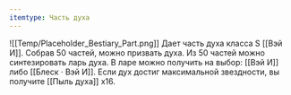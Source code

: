 ```yaml
---
itemtype: Часть духа
---
```

![[Temp/Placeholder_Bestiary_Part.png]]
Дает часть духа класса S [[Вэй И]]. Собрав 50 частей, можно призвать духа. Из 50 частей можно синтезировать ларь духа. В ларе можно получить на выбор: [[Вэй И]] либо [[Блеск · Вэй И]]. Если дух достиг максимальной звездности, вы получите [[Пыль духа]] х16.
